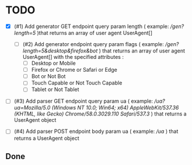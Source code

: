 # TODO

- [x] (#1) Add generator GET endpoint query param length ( example: _/gen?length=5_ )that returns an array of user agent UserAgent[]

  - [ ] (#2) Add generator endpoint query param flags ( example: _/gen?length=5&desktop&firefox&bot_ ) that returns an array of user agent UserAgent[] with the specified attributes :
    - [ ] Desktop or Mobile
    - [ ] Firefox or Chrome or Safari or Edge
    - [ ] Bot or Not Bot
    - [ ] Touch Capable or Not Touch Capable
    - [ ] Tablet or Not Tablet

- [ ] (#3) Add parser GET endpoint query param ua ( example: _/ua?ua=Mozilla/5.0 (Windows NT 10.0; Win64; x64) AppleWebKit/537.36 (KHTML, like Gecko) Chrome/58.0.3029.110 Safari/537.3_ ) that returns a UserAgent object
- [ ] (#4) Add parser POST endpoint body param ua ( example: _/ua_ ) that returns a UserAgent object

## Done
